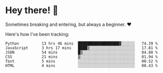 # Hey there! 👋
Sometimes breaking and entering, but always a beginner. ❤️

Here's how I've been tracking:
<!--START_SECTION:waka-->

```text
Python          13 hrs 46 mins  ██████████████████▓░░░░░░   74.39 %
JavaScript      3 hrs 17 mins   ████▒░░░░░░░░░░░░░░░░░░░░   17.81 %
JSON            54 mins         █▒░░░░░░░░░░░░░░░░░░░░░░░   04.88 %
CSS             21 mins         ▒░░░░░░░░░░░░░░░░░░░░░░░░   01.94 %
Text            5 mins          ░░░░░░░░░░░░░░░░░░░░░░░░░   00.52 %
HTML            4 mins          ░░░░░░░░░░░░░░░░░░░░░░░░░   00.43 %
```

<!--END_SECTION:waka-->
